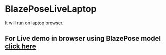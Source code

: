 # BlazePoseLiveLaptop
It will run on laptop browser.


## For Live demo in browser using BlazePose model [click here](https://irfan925.github.io/BlazePoseLiveLaptop/)
